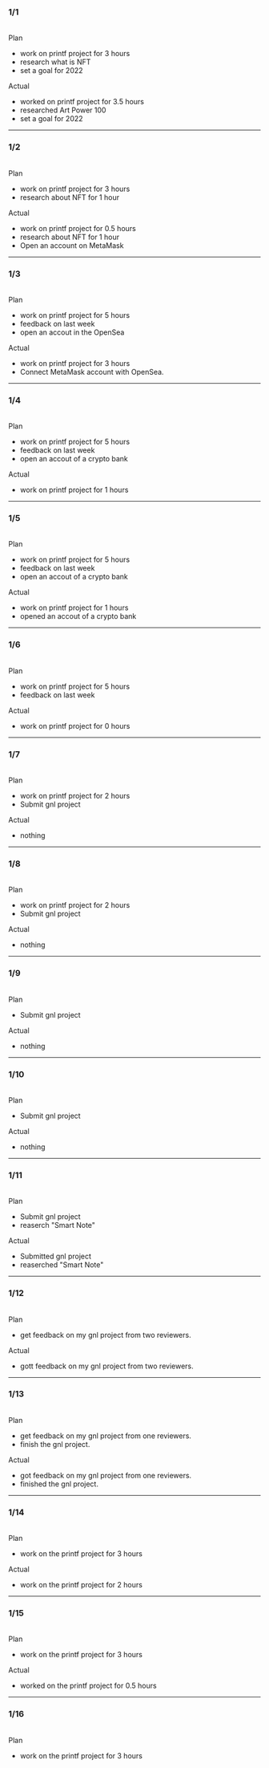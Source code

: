 <h3>1/1</h3><br>
Plan

- work on printf project for 3 hours
- research what is NFT
- set a goal for 2022

Actual

- worked on printf project for 3.5 hours
- researched Art Power 100
- set a goal for 2022


---

<h3>1/2</h3><br>
Plan 

- work on printf project for 3 hours
- research about NFT for 1 hour

Actual

- work on printf project for 0.5 hours
- research about NFT for 1 hour
- Open an account on MetaMask

---

<h3>1/3</h3><br>
Plan

- work on printf project for 5 hours
- feedback on last week
- open an accout in the OpenSea

Actual

- work on printf project for 3 hours
- Connect MetaMask account with OpenSea.

---

<h3>1/4</h3><br>
Plan

- work on printf project for 5 hours
- feedback on last week
- open an accout of a crypto bank

Actual

- work on printf project for 1 hours

---

<h3>1/5</h3><br>
Plan

- work on printf project for 5 hours
- feedback on last week
- open an accout of a crypto bank

Actual

- work on printf project for 1 hours
- opened an accout of a crypto bank

---

<h3>1/6</h3><br>
Plan

- work on printf project for 5 hours
- feedback on last week

Actual

- work on printf project for 0 hours

---

<h3>1/7</h3><br>
Plan

- work on printf project for 2 hours
- Submit gnl project

Actual

- nothing

---

<h3>1/8</h3><br>
Plan

- work on printf project for 2 hours
- Submit gnl project

Actual

- nothing

---

<h3>1/9</h3><br>
Plan

- Submit gnl project

Actual

- nothing

---

<h3>1/10</h3><br>
Plan

- Submit gnl project

Actual

- nothing

---

<h3>1/11</h3><br>
Plan

- Submit gnl project
- reaserch "Smart Note"

Actual

- Submitted gnl project
- reaserched "Smart Note"
 
---

<h3>1/12</h3><br>
Plan

- get feedback on my gnl project from two reviewers.

Actual

- gott feedback on my gnl project from two reviewers.

---

<h3>1/13</h3><br>
Plan

- get feedback on my gnl project from one reviewers.
- finish the gnl project.

Actual

- got feedback on my gnl project from one reviewers.
- finished the gnl project.

---

<h3>1/14</h3><br>
Plan

- work on the printf project for 3 hours

Actual

- work on the printf project for 2 hours

---

<h3>1/15</h3><br>
Plan

- work on the printf project for 3 hours

Actual

- worked on the printf project for 0.5 hours

---

<h3>1/16</h3><br>
Plan

- work on the printf project for 3 hours
